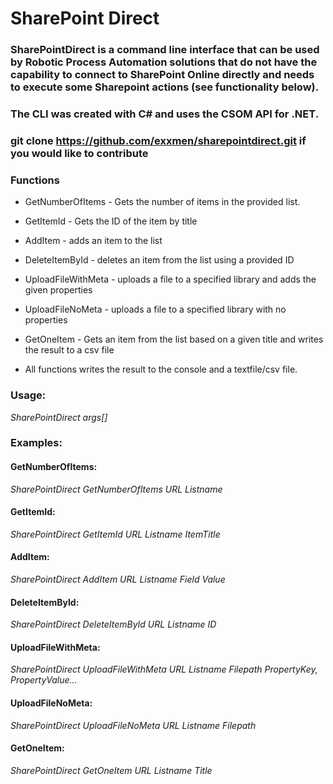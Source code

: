 # SharePoint Direct

### SharePointDirect is a command line interface that can be used by Robotic Process Automation solutions that do not have the capability to connect to SharePoint Online directly and needs to execute some Sharepoint actions (see functionality below).

### The CLI was created with C# and uses the CSOM API for .NET.

### git clone https://github.com/exxmen/sharepointdirect.git if you would like to contribute

### Functions

* GetNumberOfItems - Gets the number of items in the provided list.
* GetItemId - Gets the ID of the item by title
* AddItem - adds an item to the list
* DeleteItemById - deletes an item from the list using a provided ID
* UploadFileWithMeta - uploads a file to a specified library and adds the given properties
* UploadFileNoMeta - uploads a file to a specified library with no properties
* GetOneItem - Gets an item from the list based on a given title and writes the result to a csv file

* All functions writes the result to the console and a textfile/csv file.

### Usage:

*SharePointDirect args[]*

### Examples:

#### GetNumberOfItems:
*SharePointDirect GetNumberOfItems URL Listname*

#### GetItemId:
*SharePointDirect GetItemId URL Listname ItemTitle*

#### AddItem:
*SharePointDirect AddItem URL Listname Field Value*

#### DeleteItemById:
*SharePointDirect DeleteItemById URL Listname ID*

#### UploadFileWithMeta:
*SharePointDirect UploadFileWithMeta URL Listname Filepath PropertyKey, PropertyValue...*

#### UploadFileNoMeta:
*SharePointDirect UploadFileNoMeta URL Listname Filepath*

#### GetOneItem:
*SharePointDirect GetOneItem URL Listname Title*